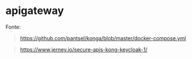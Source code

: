 # apigateway

Fonte: 

> https://github.com/pantsel/konga/blob/master/docker-compose.yml

> https://www.jerney.io/secure-apis-kong-keycloak-1/
